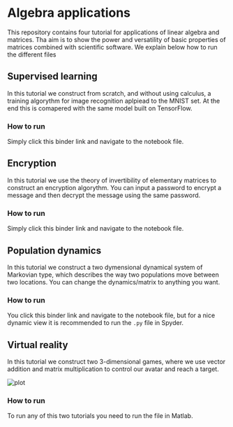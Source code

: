 # Algebra applications

This repository contains four tutorial for applications of linear algebra and matrices. Tha aim is to show the power and versatility of basic properties of matrices combined with scientific software. We explain below how to run the different files

## Supervised learning
In this tutorial we construct from scratch, and without using calculus, a training algorythm for image recognition aplpiead to the MNIST set. At the end this is comapered with the same model built on TensorFlow.

### How to run
Simply click this binder link and navigate to the notebook file.

## Encryption
In this tutorial we use the theory of invertibility of elementary matrices to construct an encryption algorythm. You can input a password to encrypt a message and then decrypt the message using the same password.

### How to run
Simply click this binder link and navigate to the notebook file.


## Population dynamics
In this tutorial we construct a two dymensional dynamical system of Markovian type, which describes the way two populations move between two locations. You can change the dynamics/matrix to anything you want.

### How to run
You click this binder link and navigate to the notebook file, but for a nice dynamic view it is recommended to run the `.py` file in Spyder. 


## Virtual reality
In this tutorial we construct two 3-dimensional games, where we use vector addition and matrix multiplication to control our avatar and reach a target.

![plot](https://github.com/ltoniazzi/Algebra_applications/tree/main/Virtual_reality/neilba.jpg?raw=true)

### How to run
To run any of this two tutorials you need to run the file in Matlab.

